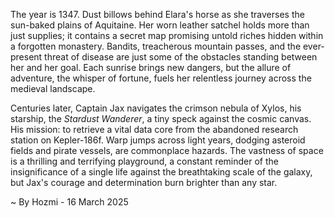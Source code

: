 
The year is 1347.  Dust billows behind Elara's horse as she traverses the sun-baked plains of Aquitaine.  Her worn leather satchel holds more than just supplies; it contains a secret map promising untold riches hidden within a forgotten monastery. Bandits, treacherous mountain passes, and the ever-present threat of disease are just some of the obstacles standing between her and her goal.  Each sunrise brings new dangers, but the allure of adventure, the whisper of fortune, fuels her relentless journey across the medieval landscape.


Centuries later, Captain Jax navigates the crimson nebula of Xylos, his starship, the *Stardust Wanderer*, a tiny speck against the cosmic canvas.  His mission: to retrieve a vital data core from the abandoned research station on Kepler-186f.  Warp jumps across light years, dodging asteroid fields and pirate vessels, are commonplace hazards.  The vastness of space is a thrilling and terrifying playground, a constant reminder of the insignificance of a single life against the breathtaking scale of the galaxy, but Jax's courage and determination burn brighter than any star.

~ By Hozmi - 16 March 2025
